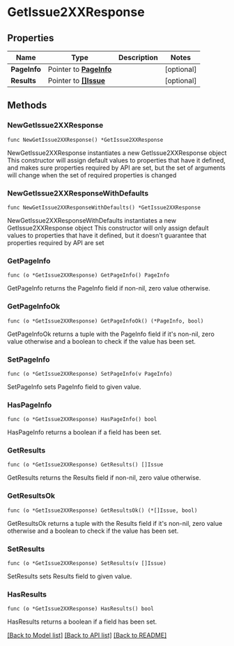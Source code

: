 # GetIssue2XXResponse

## Properties

Name | Type | Description | Notes
------------ | ------------- | ------------- | -------------
**PageInfo** | Pointer to [**PageInfo**](PageInfo.md) |  | [optional] 
**Results** | Pointer to [**[]Issue**](Issue.md) |  | [optional] 

## Methods

### NewGetIssue2XXResponse

`func NewGetIssue2XXResponse() *GetIssue2XXResponse`

NewGetIssue2XXResponse instantiates a new GetIssue2XXResponse object
This constructor will assign default values to properties that have it defined,
and makes sure properties required by API are set, but the set of arguments
will change when the set of required properties is changed

### NewGetIssue2XXResponseWithDefaults

`func NewGetIssue2XXResponseWithDefaults() *GetIssue2XXResponse`

NewGetIssue2XXResponseWithDefaults instantiates a new GetIssue2XXResponse object
This constructor will only assign default values to properties that have it defined,
but it doesn't guarantee that properties required by API are set

### GetPageInfo

`func (o *GetIssue2XXResponse) GetPageInfo() PageInfo`

GetPageInfo returns the PageInfo field if non-nil, zero value otherwise.

### GetPageInfoOk

`func (o *GetIssue2XXResponse) GetPageInfoOk() (*PageInfo, bool)`

GetPageInfoOk returns a tuple with the PageInfo field if it's non-nil, zero value otherwise
and a boolean to check if the value has been set.

### SetPageInfo

`func (o *GetIssue2XXResponse) SetPageInfo(v PageInfo)`

SetPageInfo sets PageInfo field to given value.

### HasPageInfo

`func (o *GetIssue2XXResponse) HasPageInfo() bool`

HasPageInfo returns a boolean if a field has been set.

### GetResults

`func (o *GetIssue2XXResponse) GetResults() []Issue`

GetResults returns the Results field if non-nil, zero value otherwise.

### GetResultsOk

`func (o *GetIssue2XXResponse) GetResultsOk() (*[]Issue, bool)`

GetResultsOk returns a tuple with the Results field if it's non-nil, zero value otherwise
and a boolean to check if the value has been set.

### SetResults

`func (o *GetIssue2XXResponse) SetResults(v []Issue)`

SetResults sets Results field to given value.

### HasResults

`func (o *GetIssue2XXResponse) HasResults() bool`

HasResults returns a boolean if a field has been set.


[[Back to Model list]](../README.md#documentation-for-models) [[Back to API list]](../README.md#documentation-for-api-endpoints) [[Back to README]](../README.md)


